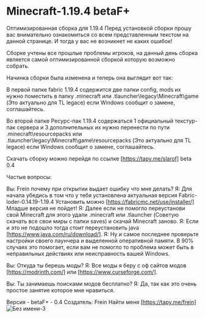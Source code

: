 # Minecraft-1.19.4 betaF+
Оптимизированная сборка для 1.19.4 
Перед установкой сборки прошу вас внимательно ознакомиться со всем представленным текстом на данной странице. И тогда у вас не возникнет не каких ошибок!


Сборке учтены все прошлые проблемы игроков, на данный день сборка является самой оптимизированной сборкой которую возможно собрать. 

Начинка сборки была изменена  и теперь она выглядит вот так: 

В первой папке fabric 1.19.4 содержится две папки config, mods их нужно поместить в папку .minecraft или .tlauncher\legacy\Minecraft\game (Это актуально для TL legace) если Windows сообщит о замене, соглашайтесь. 

Во второй папке Ресурс-пак 1.19.4 содержаться 1 официальный текстур-пак сервера и 3 дополнительных их  нужно перенести по пути .minecraft\resourcepacks или .tlauncher\legacy\Minecraft\game\resourcepacks (Это актуально для TL legace) если Windows сообщит о замене, соглашайтесь.

Скачать сборку можно перейдя по ссылке [https://tapy.me/slarof] beta 0.4

Частые вопросы: 

Вы: Frein почему при открытии выдает ошибку что мне делать? 
Я:  Для начала убедись в том что у тебя установлена актуальная версия Fabric-loder-0.14.19-1.19.4 Установить можно [https://fabricmc.net/use/installer/] Младше версия не пойдет! 
Я: Далее если не помогло переустанови свой Minecraft для этого удали .minecraft или .tlauncher (Советую скачать все свои миры с папки saves) и скачай Minecraft заново. 
Я: Если и это не подошло тогда стоит переустановить java [https://www.java.com/ru/download/]. 
Я: Ну и самое последнее проверьте настройки своего лаунчера и выделенной оперативной памяти.
В 90% случаях это помогает, если вам не помогло то проблема может быть в неправильных действиях или неисправность вашей Windows. 
 

Вы: Откуда ты берешь моды? 
Я:  Все моды я беру с оф сайтов модов [https://modrinth.com/] или [https://www.curseforge.com/].

Вы: Ты занимаешь поисками модов бесплатно? 
Я:  Да, так как это очень простое занятие которое мне нравиться. 


Версия - betaF+ - 0.4 
Создатель: Frein
Найти меня [https://tapy.me/frein] 
![Без имени-3](https://user-images.githubusercontent.com/129336995/230958867-793afc10-109b-4e5c-bf85-33a3a801a9a7.png)


